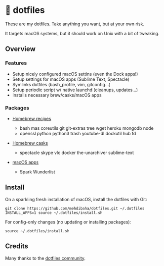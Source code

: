 # 🔨 dotfiles

These are my dotfiles. Take anything you want, but at your own risk.

It targets macOS systems, but it should work on Unix with a bit of tweaking.

## Overview

### Features

* Setup nicely configured macOS settins (even the Dock apps!)
* Setup settings for macOS apps (Sublime Text, Spectacle)
* Symlinks dotfiles (bash_profile, vim, gitconfig...)
* Setup periodic script w/ native launchd (cleanups, updates...)
* Installs necessary brew/casks/macOS apps

### Packages

* [Homebrew recipes](https://brew.sh)
    * bash mas coreutils git git-extras tree wget heroku mongodb node
    * openssl python python3 trash youtube-dl dockutil hub fd

* [Homebrew casks](https://caskroom.github.io)
    * spectacle skype vlc docker the-unarchiver sublime-text

* [macOS apps](https://github.com/mas-cli/mas)
    * Spark Wunderlist

## Install

On a sparkling fresh installation of macOS, install the dotfiles with Git:

    git clone https://github.com/mehdibaha/dotfiles.git ~/.dotfiles
    INSTALL_APPS=1 source ~/.dotfiles/install.sh

For config-only changes (no updating or installing packages):

    source ~/.dotfiles/install.sh

## Credits

Many thanks to the [dotfiles community](https://dotfiles.github.io).
